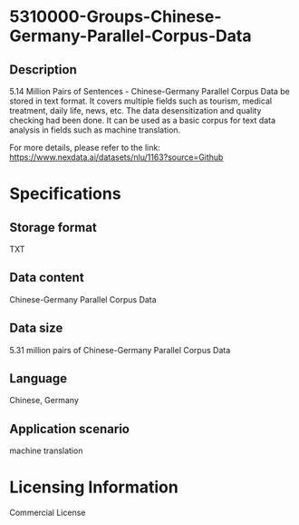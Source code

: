 # 5310000-Groups-Chinese-Germany-Parallel-Corpus-Data

## Description
5.14 Million Pairs of Sentences - Chinese-Germany Parallel Corpus Data be stored in text format. It covers multiple fields such as tourism, medical treatment, daily life, news, etc. The data desensitization and quality checking had been done. It can be used as a basic corpus for text data analysis in fields such as machine translation.

For more details, please refer to the link: https://www.nexdata.ai/datasets/nlu/1163?source=Github


# Specifications
## Storage format
TXT
## Data content
Chinese-Germany Parallel Corpus Data
## Data size
5.31 million pairs of Chinese-Germany Parallel Corpus Data
## Language
Chinese, Germany
## Application scenario
machine translation

# Licensing Information
Commercial License

